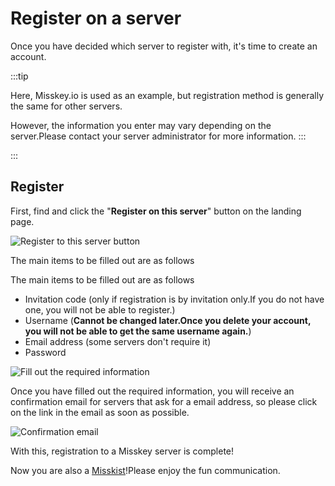 # Register on a server

Once you have decided which server to register with, it's time to create an account.

:::tip

Here, Misskey.io is used as an example, but registration method is generally the same for other servers.

However, the information you enter may vary depending on the server.Please contact your server administrator for more information.
:::

:::

## Register

First, find and click the "**Register on this server**" button on the landing page.

![Register to this server button](/img/docs/for-users/onboarding/join-server/1.ja.png)

The main items to be filled out are as follows

The main items to be filled out are as follows

- Invitation code (only if registration is by invitation only.If you do not have one, you will not be able to register.)
- Username (**Cannot be changed later.Once you delete your account, you will not be able to get the same username again.**)
- Email address (some servers don't require it)
- Password

![Fill out the required information](/img/docs/for-users/onboarding/join-server/2.ja.png)

Once you have filled out the required information, you will receive an confirmation email for servers that ask for a email address, so please click on the link in the email as soon as possible.

![Confirmation email](/img/docs/for-users/onboarding/join-server/3.ja.png)

With this, registration to a Misskey server is complete!

Now you are also a [Misskist](../resources/glossary/#ミスキスト)!Please enjoy the fun communication.
